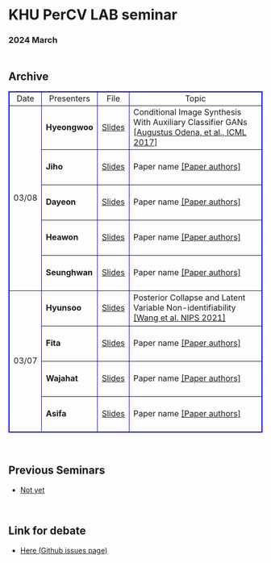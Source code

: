 # KHU PerCV LAB seminar

### 2024 March <br /><br />
## Archive <br />


<table border="1" bordercolor="blue" align = "center" >
    <tr align = "center">
  <td>Date</td>
	<td>Presenters</td>
	<td>File</td>
	<td>Topic</td>  
    </tr>
    <tr>
  <td rowspan="5" align = "center">03/08</td>
		  <td height=70><b>Hyeongwoo</b></td>
		  <td><a href="https://docs.google.com/presentation/d/1d_K-lVvJ3I4w_uBvxbM1nt6Srpf_IR7O/edit?usp=sharing&ouid=100024562668277080804&rtpof=true&sd=true" target="_blank">Slides</a></td>
		  <td>Conditional Image Synthesis With Auxiliary Classifier GANs <a href="https://arxiv.org/abs/1610.09585" target="_blank">[Augustus Odena, et al., ICML 2017]</td>
    </tr>
    <tr>
		  <td height=70><b>Jiho</b></td>
		  <td><a href="#" target="_blank">Slides</a></td>
			<td>Paper name <a href="#" target="_blank">[Paper authors]</a></td>
    </tr>
    <tr>
		  <td height=70><b>Dayeon</b></td>
		  <td><a href="#" target="_blank">Slides</a></td>
			<td>Paper name <a href="#" target="_blank">[Paper authors]</a></td>
    </tr>
    <tr>
		  <td height=70><b>Heawon</b></td>
		  <td><a href="#" target="_blank">Slides</a></td>
			<td>Paper name <a href="#" target="_blank">[Paper authors]</a></td>
    </tr>
    <tr>
		  <td height=70><b>Seunghwan</b></td>
		  <td><a href="#" target="_blank">Slides</a></td>
			<td>Paper name <a href="#" target="_blank">[Paper authors]</a></td>
    </tr>
    <tr>

		 
  <td rowspan="4" align = "center" >03/07</td>
		  <td height=70><b>Hyunsoo</b></td>
		  <td><a href="https://docs.google.com/presentation/d/19KLOE44GmTDQQeUJ1XoUvCxZEfaRAhfg/edit?usp=drive_link&ouid=114622088787202833283&rtpof=true&sd=true" target="_blank">Slides</a></td>	
			<td>Posterior Collapse and Latent Variable Non-identifiability <a href="https://proceedings.neurips.cc/paper/2021/file/2b6921f2c64dee16ba21ebf17f3c2c92-Paper.pdf" target="_blank">[Wang et al. NIPS 2021]</a></td>
    </tr>
    <tr>
		  <td><b>Fita</b></td>
		  <td height=70><a href="#" target="_blank">Slides</a></td>
			<td>Paper name <a href="#" target="_blank">[Paper authors]</a></td>
    </tr>
    <tr>
		  <td><b>Wajahat</b></td>
		  <td height=70><a href="#" target="_blank">Slides</a></td>
			<td>Paper name <a href="#" target="_blank">[Paper authors]</a></td>
    </tr>
    <tr>
		  <td><b>Asifa</b></td>
		  <td height=70><a href="#" target="_blank">Slides</a></td>
			<td>Paper name <a href="#" target="_blank">[Paper authors]</a></td>
    </tr>
</table>
<br />


## Previous Seminars

- [Not yet](https://github.com/hyeongwoo123/percv_seminar/blob/main/2024_Spring.md)
<br />


## Link for debate

- [Here (Github issues page)](https://github.com/hyeongwoo123/percv_seminar/issues)
